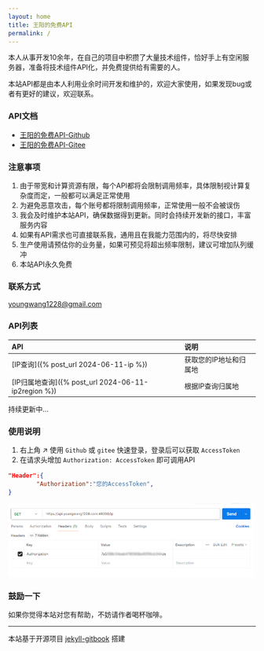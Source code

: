 ```yaml
---
layout: home
title: 王阳的免费API
permalink: /
---
```


本人从事开发10余年，在自己的项目中积攒了大量技术组件，恰好手上有空闲服务器，准备将技术组件API化，并免费提供给有需要的人。

本站API都是由本人利用业余时间开发和维护的，欢迎大家使用，如果发现bug或者有更好的建议，欢迎联系。

### API文档
* [王阳的免费API-Github](https://youngwang1228.github.io/)
* [王阳的免费API-Gitee](https://youngwang1228.gitee.io/)

### 注意事项
1. 由于带宽和计算资源有限，每个API都将会限制调用频率，具体限制视计算复杂度而定，一般都可以满足正常使用
2. 为避免恶意攻击，每个账号都将限制调用频率，正常使用一般不会被误伤
3. 我会及时维护本站API，确保数据得到更新。同时会持续开发新的接口，丰富服务内容
4. 如果有API需求也可直接联系我，通用且在我能力范围内的，将尽快安排
5. 生产使用请预估你的业务量，如果可预见将超出频率限制，建议可增加队列缓冲
6. 本站API永久免费

### 联系方式
 <youngwang1228@gmail.com>


### API列表

<div class="table-wrapper" markdown="block">

API        |说明   
:-         |:-
[IP查询]({% post_url 2024-06-11-ip %})         |获取您的IP地址和归属地
[IP归属地查询]({% post_url 2024-06-11-ip2region %})         |根据IP查询归属地

</div>
持续更新中...   

### 使用说明
1. 右上角 :arrow_upper_right: 使用 `Github` 或 `gitee` 快速登录，登录后可以获取 `AccessToken`
2. 在请求头增加 `Authorization: AccessToken` 即可调用API
```json
"Header":{
        "Authorization":"您的AccessToken",
}
```
![Authorization](/assets/doc/home/1.png)



### 鼓励一下
如果你觉得本站对您有帮助，不妨请作者喝杯咖啡。

---
本站基于开源项目 [jekyll-gitbook](https://github.com/sighingnow/jekyll-gitbook) 搭建
